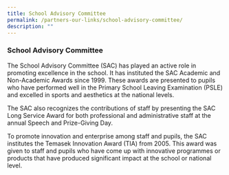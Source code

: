 ```yaml
---
title: School Advisory Committee
permalink: /partners-our-links/school-advisory-committee/
description: ""
---
```


### School Advisory Committee

The School Advisory Committee (SAC) has played an active role in promoting excellence in the school. It has instituted the SAC Academic and Non-Academic Awards since 1999. These awards are presented to pupils who have performed well in the Primary School Leaving Examination (PSLE) and excelled in sports and aesthetics at the national levels.

  

The SAC also recognizes the contributions of staff by presenting the SAC Long Service Award for both professional and administrative staff at the annual Speech and Prize-Giving Day.

  

To promote innovation and enterprise among staff and pupils, the SAC institutes the Temasek Innovation Award (TIA) from 2005. This award was given to staff and pupils who have come up with innovative programmes or products that have produced significant impact at the school or national level.